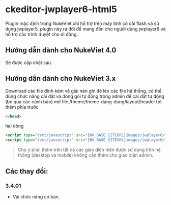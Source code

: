 ckeditor-jwplayer6-html5
========================

Plugin mặc định trong NukeViet chỉ hỗ trợ trên máy tính có cài flash và sử dụng jwplayer5, plugin này ra đời để mang đến cho người dùng jwplayer6 và hỗ trợ các trình duyệt cho di động.

## Hướng dẫn dành cho NukeViet 4.0

Sẽ được cập nhật sau.

## Hướng dẫn dành cho NukeViet 3.x

Download các file đính kèm về giải nén ghi đè lên các file hệ thống, có thể dùng chức năng cài đặt và đóng gói tự động trong admin để cài đặt tự động (bỏ qua các cảnh báo) mở file /theme/theme-dang-dung/layout/header.tpl thêm phía trước
```html
</head>
```
hai dòng
```html
<script type="text/javascript" src="{NV_BASE_SITEURL}images/jwplayer6/jwplayer.js"></script>
<script type="text/javascript" src="{NV_BASE_SITEURL}images/jwplayer6/jwplayer.trigger.js"></script>
```
> Chú ý phải thêm trên tất cả các giao diện hiện được sử dụng trên hệ thống (desktop và mobile) không cần thêm cho giao diện admin.

## Các thay đổi:
### 3.4.01
* Vài chức năng cơ bản.

